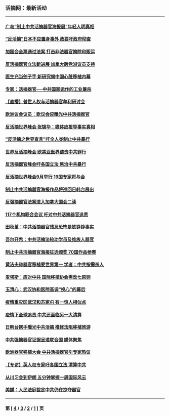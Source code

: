 ### 活摘网：最新活动
---
#### [广岛“制止中共活摘器官海报展”年轻人明真相](../../pages/nf5883/n14053657.md?09180430) 
#### [“反活摘”日本不应置身事外 政要吁政府彻查](../../pages/nf5883/n13971188.md?09180430) 
#### [加国会全票通过法案 打击非法器官摘除和贩运](../../pages/nf5883/n13884924.md?09180430) 
#### [反活摘器官立法新进展 加拿大跨党派议员支持](../../pages/nf5883/n13876061.md?09180430) 
#### [医生充当刽子手 新研究揭中国心脏移植内幕](../../pages/nf5883/n13772291.md?09180430) 
#### [专家：活摘器官──中共国家运作的工业屠杀](../../pages/nf5883/n13761178.md?09180430) 
#### [【直播】普世人权与活摘器官牟利研讨会](../../pages/nf5883/n13425146.md?09180430) 
#### [欧洲议会议员：欧议会应曝光中共活摘器官](../../pages/nf5883/n13336571.md?09180430) 
#### [反活摘世界峰会 张锦华：媒体应报导事实真相](../../pages/nf5883/n13278502.md?09180430) 
#### [“反活摘之世界宣言”吁全人类制止中共暴行](../../pages/nf5883/n13259730.md?09180430) 
#### [世界反活摘峰会 欧美亚医界谴责中共罪行](../../pages/nf5883/n13253550.md?09180430) 
#### [反活摘器官峰会吁各国立法 惩治中共暴行](../../pages/nf5883/n13245052.md?09180430) 
#### [反活摘世界峰会9月举行 19国专家将与会](../../pages/nf5883/n13201492.md?09180430) 
#### [制止中共活摘器官海报作品将巡回日韩台展出](../../pages/nf5883/n13177791.md?09180430) 
#### [反强摘器官法案进入加拿大国会二读](../../pages/nf5883/n13033450.md?09180430) 
#### [117个机构联合会议 吁对中共活摘器官追责](../../pages/nf5883/n12775087.md?09180430) 
#### [田秋堇：中共活摘器官残忍恐怖是铁铮铮事实](../../pages/nf5883/n12702148.md?09180430) 
#### [吾尔开希：中共活摘法轮功学员及维族人器官](../../pages/nf5883/n12693197.md?09180430) 
#### [制止中共活摘器官海报征选颁奖 70国作品参赛](../../pages/nf5883/n12692050.md?09180430) 
#### [黄洁夫称器官移植要世界第一 学者：中共按需杀人](../../pages/nf5883/n12572329.md?09180430) 
#### [麦塔斯：应对中共 国际移植协会需改七原则](../../pages/nf5883/n12514711.md?09180430) 
#### [玉清心：武汉协和医院高调“换心”的幕后](../../pages/nf5883/n12298730.md?09180430) 
#### [疫情重灾区武汉和苏家屯 有一惊人相似点](../../pages/nf5883/n12150824.md?09180430) 
#### [疫情下全球追责 中共还面临另一大清算](../../pages/nf5883/n12070397.md?09180430) 
#### [日韩台携手曝光中共活摘 推修法阻移植旅游](../../pages/nf5883/n11712046.md?09180430) 
#### [中共强摘器官证据呈递联合国 媒体聚焦](../../pages/nf5883/n11546426.md?09180430) 
#### [欧洲器官移植大会 中共活摘器官引专家热议](../../pages/nf5883/n11539095.md?09180430) 
#### [【专访】英人权专家吁各国立法 清算中共](../../pages/nf5883/n11367315.md?09180430) 
#### [从川习会到伊朗 五分钟掌握一周国际风云](../../pages/nf5883/n11338520.md?09180430) 
#### [美媒：人民法庭裁定中共仍在掠夺器官](../../pages/nf5883/n11334897.md?09180430) 

---
#### 第 [ [4](./4.md?09180430) / [3](./3.md?09180430) / [2](./2.md?09180430) / [1](./1.md?09180430) ] 页
